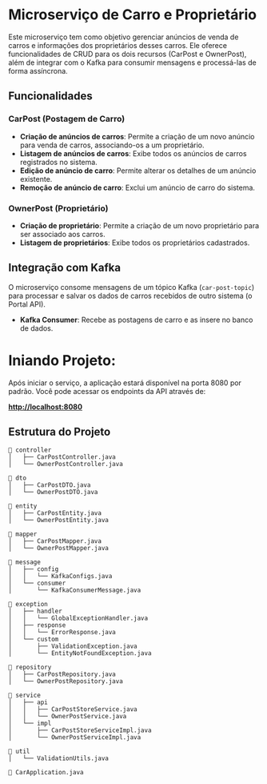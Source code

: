 # Microserviço de Carro e Proprietário

Este microserviço tem como objetivo gerenciar anúncios de venda de carros e informações dos proprietários desses carros. Ele oferece funcionalidades de CRUD para os dois recursos (CarPost e OwnerPost), além de integrar com o Kafka para consumir mensagens e processá-las de forma assíncrona.

## Funcionalidades

### CarPost (Postagem de Carro)

- **Criação de anúncios de carros**: Permite a criação de um novo anúncio para venda de carros, associando-os a um proprietário.
- **Listagem de anúncios de carros**: Exibe todos os anúncios de carros registrados no sistema.
- **Edição de anúncio de carro**: Permite alterar os detalhes de um anúncio existente.
- **Remoção de anúncio de carro**: Exclui um anúncio de carro do sistema.

### OwnerPost (Proprietário)

- **Criação de proprietário**: Permite a criação de um novo proprietário para ser associado aos carros.
- **Listagem de proprietários**: Exibe todos os proprietários cadastrados.

## Integração com Kafka

O microserviço consome mensagens de um tópico Kafka (`car-post-topic`) para processar e salvar os dados de carros recebidos de outro sistema (o Portal API).

- **Kafka Consumer**: Recebe as postagens de carro e as insere no banco de dados.

# Iniando Projeto:

Após iniciar o serviço, a aplicação estará disponível na porta 8080 por padrão. Você pode acessar os endpoints da API através de:

[**http://localhost:8080**](http://localhost:8080)

## Estrutura do Projeto
``` Plaintex
📁 controller
│   ├── CarPostController.java
│   └── OwnerPostController.java

📁 dto
│   ├── CarPostDTO.java
│   └── OwnerPostDTO.java

📁 entity
│   ├── CarPostEntity.java
│   └── OwnerPostEntity.java

📁 mapper
│   ├── CarPostMapper.java
│   └── OwnerPostMapper.java

📁 message
│   ├── config
│   │   └── KafkaConfigs.java
│   └── consumer
│       └── KafkaConsumerMessage.java

📁 exception
│   ├── handler
│   │   └── GlobalExceptionHandler.java
│   ├── response
│   │   └── ErrorResponse.java
│   └── custom
│       ├── ValidationException.java
│       └── EntityNotFoundException.java

📁 repository
│   ├── CarPostRepository.java
│   └── OwnerPostRepository.java

📁 service
│   ├── api
│   │   ├── CarPostStoreService.java
│   │   └── OwnerPostService.java
│   └── impl
│       ├── CarPostStoreServiceImpl.java
│       └── OwnerPostServiceImpl.java

📁 util
│   └── ValidationUtils.java

📄 CarApplication.java

````

